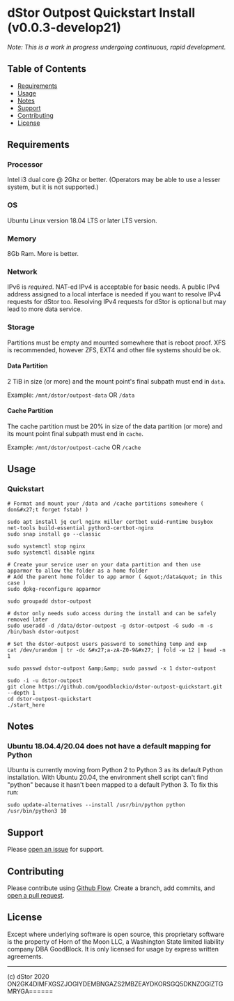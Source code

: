 # dStor Outpost Quickstart Install (v0.0.3-develop21)

*Note: This is a work in progress undergoing continuous, rapid development.* 


## Table of Contents

- [Requirements](#Requirements)
- [Usage](#usage)
- [Notes](#notes)
- [Support](#support)
- [Contributing](#contributing)
- [License](#license)

## Requirements

### Processor
Intel i3 dual core @ 2Ghz or better. (Operators may be able to use a lesser system, but it is not supported.)

### OS
Ubuntu Linux version 18.04 LTS or later LTS version.

### Memory
8Gb Ram.  More is better.

### Network
IPv6 is _required_. NAT-ed IPv4 is acceptable for basic needs. A public IPv4 address assigned to a local interface is needed if you want to resolve IPv4 requests for dStor too.  Resolving IPv4 requests for dStor is optional but may lead to more data service.

### Storage
Partitions must be empty and mounted somewhere that is reboot proof.  XFS is recommended, however ZFS, EXT4 and other file systems should be ok.

#### Data Partition
2 TiB in size (or more) and the mount point&#x27;s final subpath must end in `data`.

Example: `/mnt/dstor/outpost-data` OR `/data`

#### Cache Partition
The cache partition must be 20% in size of the data partition (or more) and its mount point final subpath must end in `cache`.

Example: `/mnt/dstor/outpost-cache` OR `/cache`



## Usage

### Quickstart
```
# Format and mount your /data and /cache partitions somewhere ( don&#x27;t forget fstab! )

sudo apt install jq curl nginx miller certbot uuid-runtime busybox net-tools build-essential python3-certbot-nginx
sudo snap install go --classic

sudo systemctl stop nginx
sudo systemctl disable nginx

# Create your service user on your data partition and then use apparmor to allow the folder as a home folder
# Add the parent home folder to app armor ( &quot;/data&quot; in this case )
sudo dpkg-reconfigure apparmor

sudo groupadd dstor-outpost

# dstor only needs sudo access during the install and can be safely removed later
sudo useradd -d /data/dstor-outpost -g dstor-outpost -G sudo -m -s /bin/bash dstor-outpost

# Set the dstor-outpost users password to something temp and exp
cat /dev/urandom | tr -dc &#x27;a-zA-Z0-9&#x27; | fold -w 12 | head -n 1

sudo passwd dstor-outpost &amp;&amp; sudo passwd -x 1 dstor-outpost

sudo -i -u dstor-outpost
git clone https://github.com/goodblockio/dstor-outpost-quickstart.git --depth 1
cd dstor-outpost-quickstart
./start_here
```


## Notes

### Ubuntu 18.04.4/20.04 does not have a default mapping for Python
Ubuntu is currently moving from Python 2 to Python 3 as its default Python installation.  With Ubuntu 20.04, the environment shell script can&#x27;t find &quot;python&quot; because it hasn&#x27;t been mapped to a default Python 3.  To fix this run:
```
sudo update-alternatives --install /usr/bin/python python /usr/bin/python3 10
```


## Support

Please [open an issue](https://github.com/goodblockio/dstor-outpost-quickstart/issues/new) for support.

## Contributing

Please contribute using [Github Flow](https://guides.github.com/introduction/flow/). Create a branch, add commits, and [open a pull request](https://github.com/goodblockio/dstor-outpost-quickstart/compare/).

## License

Except where underlying software is open source, this proprietary software is the property of Horn of the Moon LLC, a Washington State limited liability company DBA GoodBlock. It is only licensed for usage by express written agreements.


-----
(c) dStor 2020 ON2GK4DIMFXGSZJOGIYDEMBNGAZS2MBZEAYDKORSGQ5DKNZOGIZTGMRYGA======

